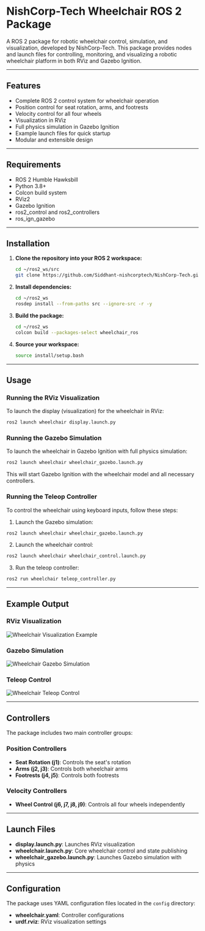 # NishCorp-Tech Wheelchair ROS 2 Package

A ROS 2 package for robotic wheelchair control, simulation, and visualization, developed by NishCorp-Tech. This package provides nodes and launch files for controlling, monitoring, and visualizing a robotic wheelchair platform in both RViz and Gazebo Ignition.

---

## Features

- Complete ROS 2 control system for wheelchair operation
- Position control for seat rotation, arms, and footrests
- Velocity control for all four wheels
- Visualization in RViz
- Full physics simulation in Gazebo Ignition
- Example launch files for quick startup
- Modular and extensible design

---

## Requirements

- ROS 2 Humble Hawksbill
- Python 3.8+
- Colcon build system
- RViz2
- Gazebo Ignition
- ros2_control and ros2_controllers
- ros_ign_gazebo

---

## Installation

1. **Clone the repository into your ROS 2 workspace:**

    ```bash
    cd ~/ros2_ws/src
    git clone https://github.com/Siddhant-nishcorptech/NishCorp-Tech.git
    ```

2. **Install dependencies:**

    ```bash
    cd ~/ros2_ws
    rosdep install --from-paths src --ignore-src -r -y
    ```

3. **Build the package:**

    ```bash
    cd ~/ros2_ws
    colcon build --packages-select wheelchair_ros
    ```

4. **Source your workspace:**

    ```bash
    source install/setup.bash
    ```

---

## Usage

### Running the RViz Visualization

To launch the display (visualization) for the wheelchair in RViz:

```bash
ros2 launch wheelchair display.launch.py
```

### Running the Gazebo Simulation

To launch the wheelchair in Gazebo Ignition with full physics simulation:

```bash
ros2 launch wheelchair wheelchair_gazebo.launch.py
```

This will start Gazebo Ignition with the wheelchair model and all necessary controllers.

### Running the Teleop Controller

To control the wheelchair using keyboard inputs, follow these steps:

1. Launch the Gazebo simulation:
```bash
ros2 launch wheelchair wheelchair_gazebo.launch.py
```

2. Launch the wheelchair control:
```bash
ros2 launch wheelchair wheelchair_control.launch.py
```

3. Run the teleop controller:
```bash
ros2 run wheelchair teleop_controller.py
```

---

## Example Output

### RViz Visualization
![Wheelchair Visualization Example](wheelchair_ros/docs/wheelchair_rviz_example.png)

### Gazebo Simulation
![Wheelchair Gazebo Simulation](wheelchair_ros/docs/gazebo_1.gif)

### Teleop Control
![Wheelchair Teleop Control](wheelchair_ros/docs/teleop_control.gif)

---

## Controllers

The package includes two main controller groups:

### Position Controllers
- **Seat Rotation (j1)**: Controls the seat's rotation
- **Arms (j2, j3)**: Controls both wheelchair arms
- **Footrests (j4, j5)**: Controls both footrests

### Velocity Controllers
- **Wheel Control (j6, j7, j8, j9)**: Controls all four wheels independently

---

## Launch Files

- **display.launch.py**: Launches RViz visualization
- **wheelchair.launch.py**: Core wheelchair control and state publishing
- **wheelchair_gazebo.launch.py**: Launches Gazebo simulation with physics

---

## Configuration

The package uses YAML configuration files located in the `config` directory:
- **wheelchair.yaml**: Controller configurations
- **urdf.rviz**: RViz visualization settings
